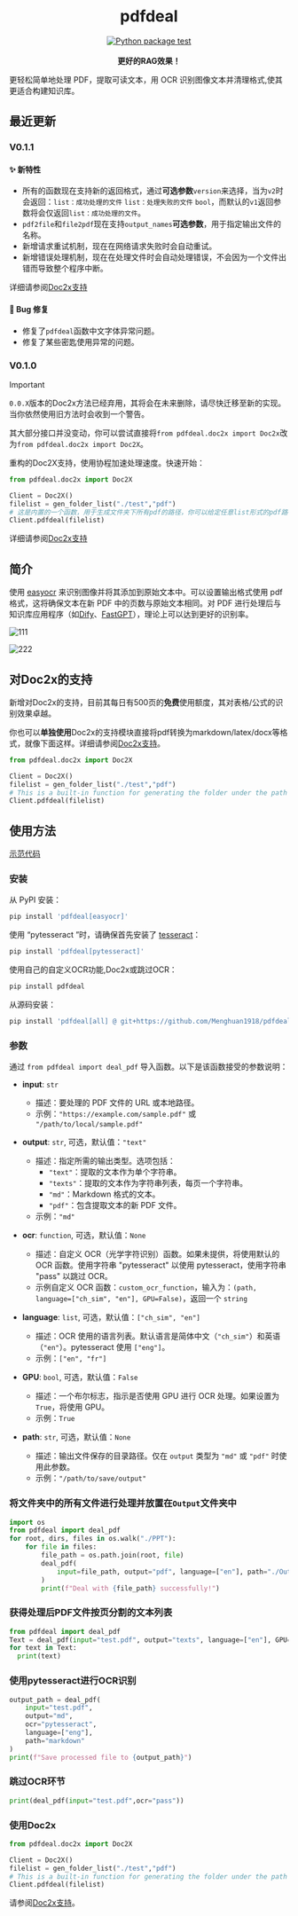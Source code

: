 <div align=center>
<h1 aligh="center">
pdfdeal
</h1>

[![Python package test](https://github.com/Menghuan1918/pdfdeal/actions/workflows/python-test.yml/badge.svg)](https://github.com/Menghuan1918/pdfdeal/actions/workflows/python-test.yml)
<br>
<br>
**更好的RAG效果！**
</div>


更轻松简单地处理 PDF，提取可读文本，用 OCR 识别图像文本并清理格式,使其更适合构建知识库。

## 最近更新

### V0.1.1

#### ✨ 新特性

- 所有的函数现在支持新的返回格式，通过**可选参数**`version`来选择，当为`v2`时会返回：`list：成功处理的文件` `list：处理失败的文件` `bool`，而默认的`v1`返回参数将会仅返回`list：成功处理的文件`。
- `pdf2file`和`file2pdf`现在支持`output_names`**可选参数**，用于指定输出文件的名称。
- 新增请求重试机制，现在在网络请求失败时会自动重试。
- 新增错误处理机制，现在在处理文件时会自动处理错误，不会因为一个文件出错而导致整个程序中断。

详细请参阅[Doc2x支持](./docs/doc2x_cn.md)

#### 🐛 Bug 修复

- 修复了`pdfdeal`函数中文字体异常问题。
- 修复了某些密匙使用异常的问题。

### V0.1.0

> [!IMPORTANT]
> `0.0.X`版本的Doc2x方法已经弃用，其将会在未来删除，请尽快迁移至新的实现。当你依然使用旧方法时会收到一个警告。
>
> 其大部分接口并没变动，你可以尝试直接将`from pdfdeal.doc2x import Doc2x`改为`from pdfdeal.doc2x import Doc2X`。

重构的Doc2X支持，使用协程加速处理速度。快速开始：

```python
from pdfdeal.doc2x import Doc2X

Client = Doc2X()
filelist = gen_folder_list("./test","pdf")
# 这是内置的一个函数，用于生成文件夹下所有pdf的路径，你可以给定任意list形式的pdf路径
Client.pdfdeal(filelist)
```

详细请参阅[Doc2x支持](./docs/doc2x_cn.md)

## 简介

使用 [easyocr](https://github.com/JaidedAI/EasyOCR) 来识别图像并将其添加到原始文本中。可以设置输出格式使用 pdf 格式，这将确保文本在新 PDF 中的页数与原始文本相同。对 PDF 进行处理后与知识库应用程序（如[Dify](https://github.com/langgenius/dify)、[FastGPT](https://github.com/labring/FastGPT)），理论上可以达到更好的识别率。

![111](https://github.com/Menghuan1918/pdfdeal/assets/122662527/58155389-f846-41fd-9314-1cd86282e66a)

![222](https://github.com/Menghuan1918/pdfdeal/assets/122662527/457036e8-9d78-458a-8a48-763bd33e95f9)

## 对Doc2x的支持

新增对Doc2x的支持，目前其每日有500页的**免费**使用额度，其对表格/公式的识别效果卓越。

你也可以**单独使用**Doc2x的支持模块直接将pdf转换为markdown/latex/docx等格式，就像下面这样。详细请参阅[Doc2x支持](./docs/doc2x_cn.md)。


```python
from pdfdeal.doc2x import Doc2X

Client = Doc2X()
filelist = gen_folder_list("./test","pdf")
# This is a built-in function for generating the folder under the path of all the pdf, you can give any list of the form of the path of the pdf
Client.pdfdeal(filelist)
```

## 使用方法
[示范代码](https://github.com/Menghuan1918/pdfdeal/blob/main/README_CN.md#%E5%B0%86%E6%96%87%E4%BB%B6%E5%A4%B9%E4%B8%AD%E7%9A%84%E6%89%80%E6%9C%89%E6%96%87%E4%BB%B6%E8%BF%9B%E8%A1%8C%E5%A4%84%E7%90%86%E5%B9%B6%E6%94%BE%E7%BD%AE%E5%9C%A8output%E6%96%87%E4%BB%B6%E5%A4%B9%E4%B8%AD)

### 安装
从 PyPI 安装：

```bash
pip install 'pdfdeal[easyocr]'
```

使用 “pytesseract ”时，请确保首先安装了 [tesseract](https://github.com/tesseract-ocr/tesseract)：

```bash
pip install 'pdfdeal[pytesseract]'
```

使用自己的自定义OCR功能,Doc2x或跳过OCR：

```bash
pip install pdfdeal
```

从源码安装：

```bash
pip install 'pdfdeal[all] @ git+https://github.com/Menghuan1918/pdfdeal.git'
```

### 参数
通过 `from pdfdeal import deal_pdf` 导入函数。以下是该函数接受的参数说明：

- **input**: `str`
  - 描述：要处理的 PDF 文件的 URL 或本地路径。
  - 示例：`"https://example.com/sample.pdf"` 或 `"/path/to/local/sample.pdf"`

- **output**: `str`, 可选，默认值：`"text"`
  - 描述：指定所需的输出类型。选项包括：
    - `"text"`：提取的文本作为单个字符串。
    - `"texts"`：提取的文本作为字符串列表，每页一个字符串。
    - `"md"`：Markdown 格式的文本。
    - `"pdf"`：包含提取文本的新 PDF 文件。
  - 示例：`"md"`

- **ocr**: `function`, 可选，默认值：`None`
  - 描述：自定义 OCR（光学字符识别）函数。如果未提供，将使用默认的 OCR 函数。使用字符串 "pytesseract" 以使用 pytesseract，使用字符串 "pass" 以跳过 OCR。
  - 示例自定义 OCR 函数：`custom_ocr_function`，输入为：`(path, language=["ch_sim", "en"], GPU=False)`，返回一个 `string`

- **language**: `list`, 可选，默认值：`["ch_sim", "en"]`
  - 描述：OCR 使用的语言列表。默认语言是简体中文（`"ch_sim"`）和英语（`"en"`）。pytesseract 使用 `["eng"]`。
  - 示例：`["en", "fr"]`

- **GPU**: `bool`, 可选，默认值：`False`
  - 描述：一个布尔标志，指示是否使用 GPU 进行 OCR 处理。如果设置为 `True`，将使用 GPU。
  - 示例：`True`

- **path**: `str`, 可选，默认值：`None`
  - 描述：输出文件保存的目录路径。仅在 `output` 类型为 `"md"` 或 `"pdf"` 时使用此参数。
  - 示例：`"/path/to/save/output"`

### 将文件夹中的所有文件进行处理并放置在`Output`文件夹中

```python
import os
from pdfdeal import deal_pdf
for root, dirs, files in os.walk("./PPT"):
    for file in files:
        file_path = os.path.join(root, file)
        deal_pdf(
            input=file_path, output="pdf", language=["en"], path="./Output", GPU=True
        )
        print(f"Deal with {file_path} successfully!")
```

### 获得处理后PDF文件按页分割的文本列表

```python
from pdfdeal import deal_pdf
Text = deal_pdf(input="test.pdf", output="texts", language=["en"], GPU=True)
for text in Text:
  print(text)
```

### 使用pytesseract进行OCR识别

```python
output_path = deal_pdf(
    input="test.pdf",
    output="md",
    ocr="pytesseract",
    language=["eng"],
    path="markdown"
)
print(f"Save processed file to {output_path}")
```

### 跳过OCR环节

```python
print(deal_pdf(input="test.pdf",ocr="pass"))
```

### 使用Doc2x


```python
from pdfdeal.doc2x import Doc2X

Client = Doc2X()
filelist = gen_folder_list("./test","pdf")
# This is a built-in function for generating the folder under the path of all the pdf, you can give any list of the form of the path of the pdf
Client.pdfdeal(filelist)
```

请参阅[Doc2x支持](./docs/doc2x_cn.md)。
